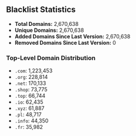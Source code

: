 ## Blacklist Statistics

- **Total Domains:** 2,670,638
- **Unique Domains:** 2,670,638
- **Added Domains Since Last Version:** 2,670,638
- **Removed Domains Since Last Version:** 0

### Top-Level Domain Distribution

-  `.com`: 1,223,453
-  `.org`: 228,814
-  `.net`: 170,133
-  `.shop`: 73,775
-  `.top`: 66,744
-  `.io`: 62,435
-  `.xyz`: 61,887
-  `.pl`: 48,717
-  `.info`: 44,350
-  `.fr`: 35,982
